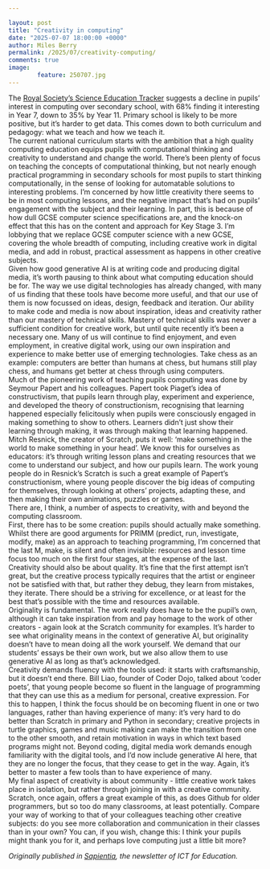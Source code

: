 ```yaml
---  

layout: post  
title: "Creativity in computing"  
date: "2025-07-07 18:00:00 +0000"
author: Miles Berry
permalink: /2025/07/creativity-computing/
comments: true
image:
        feature: 250707.jpg
---
```


The [Royal Society’s Science Education Tracker](https://royalsociety.org/-/media/policy/projects/science-education-tracker/science-education-tracker-2023.pdf#page=65.06)  suggests a decline in pupils’ interest in  computing over secondary school, with 68% finding it interesting in Year 7, down to 35% by Year 11. Primary school is likely to be more positive, but it’s harder to get data. This comes down to both curriculum and pedagogy: what we teach and how we teach it.  
The current national curriculum starts with the ambition that a high quality computing education equips pupils with computational thinking and creativity to understand and change the world. There’s been plenty of focus on teaching the concepts of computational thinking, but not nearly enough practical programming in secondary schools for most pupils to start thinking computationally, in the sense of looking for automatable solutions to interesting problems. I’m concerned by how little creativity there seems to be in most computing lessons, and the negative impact that’s had on pupils’ engagement with the subject and their learning. In part, this is because of how dull GCSE computer science specifications are, and the knock-on effect that this has on the content and approach for Key Stage 3. I’m lobbying that we replace GCSE computer science with a new GCSE, covering the whole breadth of computing, including creative work in digital media, and add in robust, practical assessment as happens in other creative subjects.  
Given how good generative AI is at writing code and producing digital media, it’s worth pausing to think about what computing education should be for. The way we use digital technologies has already changed, with many of us finding that these tools have become more useful, and that our use of them is now focussed on ideas, design, feedback and iteration. Our ability to make code and media is now about inspiration, ideas and creativity rather than our mastery of technical skills. Mastery of technical skills was never a sufficient condition for creative work, but until quite recently it’s been a necessary one. Many of us will continue to find enjoyment, and even employment, in creative digital work, using our own inspiration and experience to make better use of emerging technologies. Take chess as an example: computers are better than humans at chess, but humans still play chess, and humans get better at chess through using computers.  
Much of the pioneering work of teaching pupils computing was done by Seymour Papert and his colleagues. Papert took Piaget’s idea of constructivism, that pupils learn through play, experiment and experience, and developed the theory of constructionism, recognising that learning happened especially felicitously when pupils were consciously engaged in making something to show to others. Learners didn’t just show their learning through making, it was through making that learning happened. Mitch Resnick, the creator of Scratch, puts it well: ‘make something in the world to make something in your head’. We know this for ourselves as educators: it’s through writing lesson plans and creating resources that we come to understand our subject, and how our pupils learn. The work young people do in Resnick’s Scratch is such a great example of Papert’s constructionism, where young people discover the big ideas of computing for themselves, through looking at others’ projects, adapting these, and then making their own animations, puzzles or games.  
There are, I think, a number of aspects to creativity, with and beyond the computing classroom.  
First, there has to be some creation: pupils should actually make something. Whilst there are good arguments for PRIMM (predict, run, investigate, modify, make) as an approach to teaching programming, I’m concerned that the last M, make, is silent and often invisible: resources and lesson time focus too much on the first four stages, at the expense of the last.  
Creativity should also be about quality. It’s fine that the first attempt isn’t great, but the creative process typically requires that the artist or engineer not be satisfied with that, but rather they debug, they learn from mistakes, they iterate. There should be a striving for excellence, or at least for the best that’s possible with the time and resources available.  
Originality is fundamental. The work really does have to be the pupil’s own, although it can take inspiration from and pay homage to the work of other creators - again look at the Scratch community for examples. It’s harder to see what originality means in the context of generative AI, but originality doesn’t have to mean doing all the work yourself. We demand that our students’ essays be their own work, but we also allow them to use generative AI as long as that’s acknowledged.  
Creativity demands fluency with the tools used: it starts with craftsmanship, but it doesn’t end there. Bill Liao, founder of Coder Dojo, talked about ‘coder poets’, that young people become so fluent in the language of programming that they can use this as a medium for personal, creative expression. For this to happen, I think the focus should be on becoming fluent in one or two languages, rather than having experience of many: it’s very hard to do better than Scratch in primary and Python in secondary; creative projects in turtle graphics, games and music making can make the transition from one to the other smooth, and retain motivation in ways in which text based programs might not. Beyond coding, digital media work demands enough familiarity with the digital tools, and I’d now include generative AI here, that they are no longer the focus, that they cease to get in the way. Again, it’s better to master a few tools than to have experience of many.  
My final aspect of creativity is about community - little creative work takes place in isolation, but rather through joining in with a creative community. Scratch, once again, offers a great example of this, as does Github for older programmers, but so too do many classrooms, at least potentially. Compare your way of working to that of your colleagues teaching other creative subjects: do you see more collaboration and communication in their classes than in your own? You can, if you wish, change this: I think your pupils might thank you for it, and perhaps love computing just a little bit more?  







*Originally published in [Sapientia](https://www.ictforeducation.co.uk/sapientia/), the newsletter of ICT for Education.*
